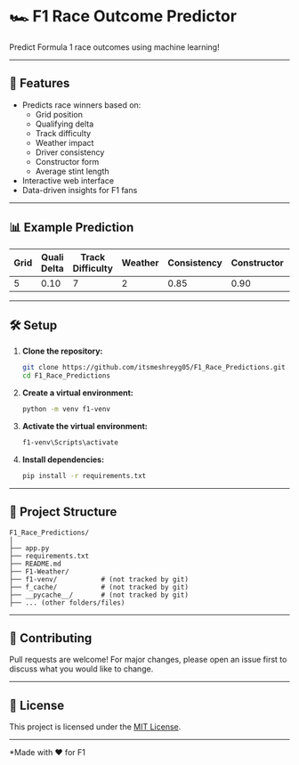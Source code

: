 # 🏎️ F1 Race Outcome Predictor

Predict Formula 1 race outcomes using machine learning!

---

## 🚀 Features

- Predicts race winners based on:
  - Grid position
  - Qualifying delta
  - Track difficulty
  - Weather impact
  - Driver consistency
  - Constructor form
  - Average stint length
- Interactive web interface
- Data-driven insights for F1 fans

---

## 📊 Example Prediction

| Grid | Quali Delta | Track Difficulty | Weather | Consistency | Constructor | Stint Length |
|------|-------------|-----------------|---------|-------------|-------------|--------------|
| 5    | 0.10        | 7               | 2       | 0.85        | 0.90        | 14.8         |

---

## 🛠️ Setup

1. **Clone the repository:**
   ```bash
   git clone https://github.com/itsmeshreyg05/F1_Race_Predictions.git
   cd F1_Race_Predictions
   ```

2. **Create a virtual environment:**
   ```bash
   python -m venv f1-venv
   ```

3. **Activate the virtual environment:**
   ```bash
   f1-venv\Scripts\activate
   ```

4. **Install dependencies:**
   ```bash
   pip install -r requirements.txt
   ```

---

## 📂 Project Structure

```
F1_Race_Predictions/
│
├── app.py
├── requirements.txt
├── README.md
├── F1-Weather/
├── f1-venv/           # (not tracked by git)
├── f_cache/           # (not tracked by git)
├── __pycache__/       # (not tracked by git)
├── ... (other folders/files)
```

---

## 🤝 Contributing

Pull requests are welcome! For major changes, please open an issue first to discuss what you would like to change.

---

## 📄 License

This project is licensed under the [MIT License](LICENSE).

---

*Made with ❤️ for F1
